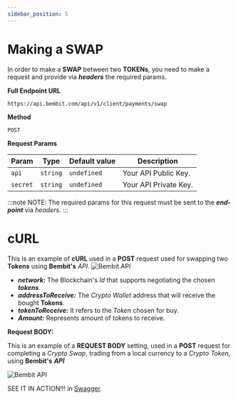 ```yaml
---
sidebar_position: 5
---
```


# Making a SWAP

In order to make a **SWAP** between two **TOKENs**, you need to make a request and provide via ***headers*** the required params.

**Full Endpoint URL**
```
https://api.bembit.com/api/v1/client/payments/swap
``` 

**Method**

```
POST
```

**Request Params** 

| Param | Type | Default value | Description |
| --------- | ---- | ------------ | --------- |
| `api` | `string` | `undefined` | Your API Public Key. |
| `secret` | `string` | `undefined` | Your API Private Key. |


:::note NOTE:
The required params for this request must be sent to the ***end-point*** via *headers*.
:::

# cURL
This is an example of **cURL** used in a **POST** request used for swapping two **Tokens** using **Bembit's** *API*.
![Bembit API](/img/bembit_api_swap_curl_enUs.png "cURL")

- ***network:*** The Blockchain's *Id* that supports negotiating the chosen ***tokens***.
- ***addressToReceive:*** The *Crypto Wallet* address that will receive the bought **Tokens**.
- ***tokenToReceive:*** It refers to the *Token* chosen for buy.
- ***Amount:*** Represents amount of tokens to receive.


**Request BODY:**

This is an example of a **REQUEST BODY** setting, used in a **POST** request for completing a *Crypto Swap*, trading from a local currency to a *Crypto Token*, using **Bembit's** ***API*** 

![Bembit API](/img/bembit_api_swap_request.png "Request Body")


SEE IT IN ACTION!!! in [Swagger](https://api.bembit.com/docs/#/BemPix/post_client_payments_swap).